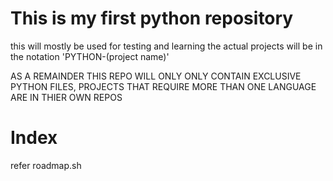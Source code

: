 # This is my first python repository

this will mostly be used for testing and learning
the actual projects will be in the notation 
'PYTHON-(project name)'

AS A REMAINDER THIS REPO WILL ONLY ONLY CONTAIN EXCLUSIVE PYTHON  FILES,
 PROJECTS THAT REQUIRE MORE THAN ONE LANGUAGE ARE IN THIER OWN REPOS

# Index 

refer roadmap.sh


